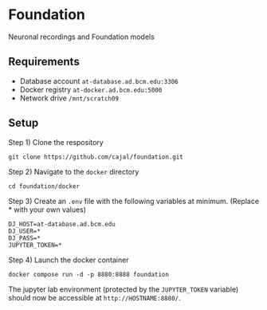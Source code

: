 # Foundation

Neuronal recordings and Foundation models


## Requirements

- Database account `at-database.ad.bcm.edu:3306`
- Docker registry `at-docker.ad.bcm.edu:5000`
- Network drive `/mnt/scratch09`


## Setup

Step 1) Clone the respository
```
git clone https://github.com/cajal/foundation.git
```

Step 2) Navigate to the `docker` directory
```
cd foundation/docker
```

Step 3) Create an `.env` file with the following variables at minimum. (Replace * with your own values)
```
DJ_HOST=at-database.ad.bcm.edu
DJ_USER=*
DJ_PASS=*
JUPYTER_TOKEN=*
```

Step 4) Launch the docker container
```
docker compose run -d -p 8880:8888 foundation
```

The jupyter lab environment (protected by the `JUPYTER_TOKEN` variable) should now be accessible at `http://HOSTNAME:8880/`.
